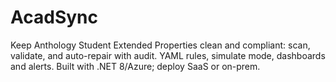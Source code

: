 # AcadSync
Keep Anthology Student Extended Properties clean and compliant: scan, validate, and auto-repair with audit. YAML rules, simulate mode, dashboards and alerts. Built with .NET 8/Azure; deploy SaaS or on-prem.

